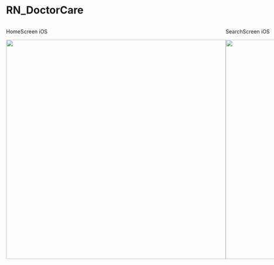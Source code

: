 # RN_DoctorCare

<div style="display: flex;">
  <div>
    <p>HomeScreen iOS</p>
    <img height="600" src="https://i.ibb.co/B4TkTzv/Simulator-Screen-Shot-i-Phone-12-Pro-Max-2021-01-02-at-15-31-28.png">
  </div>
  
  <div>
    <p>SearchScreen iOS</p>
    <img height="600" src="https://i.ibb.co/0DV6s6c/Simulator-Screen-Shot-i-Phone-12-Pro-Max-2021-01-02-at-15-31-36.png">
  </div>
  
  <div>
  <p>HomeScreen android</p>
  <img height="600" src="https://i.ibb.co/MVXvCc7/Simulator-Screen-Shot-i-Phone-12-Pro-Max-2021-01-02-at-15-31-42.png" />
   </div>
   </div>
